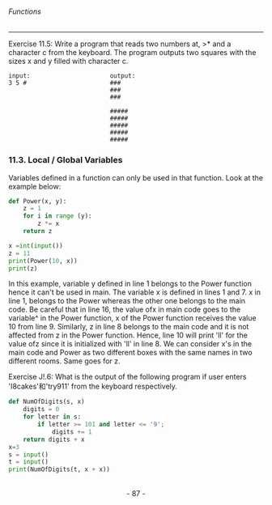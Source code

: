 ###### Functions
---

Exercise 11.5: Write a program that reads two numbers at, >* and a character c from the keyboard. The program outputs two squares with the sizes x and y filled with character c.

```
input:                      output:
3 5 #                       ###
                            ###
                            ###

                            #####
                            #####
                            #####
                            #####
                            #####
```

### 11.3. Local / Global Variables

Variables defined in a function can only be used in that function. Look at the
example below:

```python
def Power(x, y):
    z = 1
    for i in range (y):
        z *= x
    return z

x =int(input())
z = 11
print(Power(10, x))
print(z)
```

In this example, variable y defined in line 1 belongs to the Power function hence
it can't be used in main. The variable x is defined in lines 1 and 7. x in line 1,
belongs to the Power whereas the other one belongs to the main code. Be careful
that in line 16, the value ofx in main code goes to the variable^ in the Power
function, x of the Power function receives the value 10 from line 9. Similarly, z
in line 8 belongs to the main code and it is not affected from z in the Power
function. Hence, line 10 will print 'll' for the value ofz since it is initialized with
'll' in line 8. We can consider x's in the main code and Power as two different
boxes with the same names in two different rooms. Same goes for z.

Exercise J!.6: What is the output of the following program if user enters 'I8cakes'和'try911' from the keyboard respectively.

```python
def NumOfDigits(s, x)
    digits = 0
    for letter in s:
        if letter >= 101 and letter <= '9';
            digits += 1
    return digits + x
x=3
s = input()
t = input()
print(NumOfDigits(t, x + x))
```

<br>

<center> - 87 - </center>